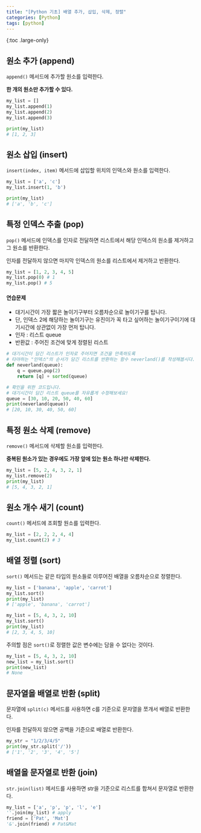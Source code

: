 ```yaml
---
title: "[Python 기초] 배열 추가, 삽입, 삭제, 정렬"
categories: [Python]
tags: [python]
---
```


{:toc .large-only}

## 원소 추가 (append)

`append()` 메서드에 추가할 원소를 입력한다.

**한 개의 원소만 추가할 수 있다.**

```python
my_list = []
my_list.append(1)
my_list.append(2)
my_list.append(3)

print(my_list)
# [1, 2, 3]
```

## 원소 삽입 (insert)

`insert(index, item)` 메서드에 삽입할 위치의 인덱스와 원소를 입력한다.

```python
my_list = ['a', 'c']
my_list.insert(1, 'b')

print(my_list)
# ['a', 'b', 'c']
```

## 특정 인덱스 추출 (pop)

`pop()` 메서드에 인덱스를 인자로 전달하면 리스트에서 해당 인덱스의 원소를 제거하고 그 원소를 반환한다.

인자를 전달하지 않으면 마지막 인덱스의 원소를 리스트에서 제거하고 반환한다.

```python
my_list = [1, 2, 3, 4, 5]
my_list.pop(0) # 1
my_list.pop() # 5
```

#### 연습문제

- 대기시간이 가장 짧은 놀이기구부터 오름차순으로 놀이기구를 탑니다.
- 단, 인덱스 2에 해당하는 놀이기구는 유진이가 꼭 타고 싶어하는 놀이기구이기에 대기시간에 상관없이 가장 먼저 탑니다.
- 인자 : 리스트 queue
- 반환값 : 주어진 조건에 맞게 정렬된 리스트

```python
# 대기시간이 담긴 리스트가 인자로 주어지면 조건을 만족하도록
# 타야하는 "인덱스"의 순서가 담긴 리스트를 반환하는 함수 neverland()를 작성해봅시다.
def neverland(queue):
    q = queue.pop(2)
    return [q] + sorted(queue)

# 확인을 위한 코드입니다.
# 대기시간이 담긴 리스트 queue를 자유롭게 수정해보세요!
queue = [30, 10, 20, 50, 40, 60]
print(neverland(queue))
# [20, 10, 30, 40, 50, 60]
```

## 특정 원소 삭제 (remove)

`remove()` 메서드에 삭제할 원소를 입력한다.

**중복된 원소가 있는 경우에도 가장 앞에 있는 원소 하나만 삭제한다.**

```python
my_list = [5, 2, 4, 3, 2, 1]
my_list.remove(2)
print(my_list)
# [5, 4, 3, 2, 1]
```

## 원소 개수 새기 (count)

`count()` 메서드에 조회할 원소를 입력한다.

```python
my_list = [2, 2, 2, 4, 4]
my_list.count(2) # 3
```

## 배열 정렬 (sort)

`sort()` 메서드는 같은 타입의 원소들로 이루어진 배열을 오름차순으로 정렬한다.

```python
my_list = ['banana', 'apple', 'carrot']
my_list.sort()
print(my_list)
# ['apple', 'banana', 'carrot']

my_list = [5, 4, 3, 2, 10]
my_list.sort()
print(my_list)
# [2, 3, 4, 5, 10]
```

주의할 점은 `sort()`로 정렬한 값은 변수에는 담을 수 없다는 것이다.

```python
my_list = [5, 4, 3, 2, 10]
new_list = my_list.sort()
print(new_list)
# None
```

## 문자열을 배열로 반환 (split)

문자열에 `split(c)` 메서드를 사용하면 c를 기준으로 문자열을 쪼개서 배열로 반환한다.

인자를 전달하지 않으면 공백을 기준으로 배열로 반환한다.

```python
my_str = "1/2/3/4/5"
print(my_str.split('/'))
# ['1', '2', '3', '4', '5']
```

## 배열을 문자열로 반환 (join)

`str.join(list)` 메서드를 사용하면 str을 기준으로 리스트를 합쳐서 문자열로 반환한다.

```python
my_list = ['a', 'p', 'p', 'l', 'e']
''.join(my_list) # apply
friend = ['Pat', 'Mat']
'&'.join(friend) # Pat&Mat
```

